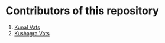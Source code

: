 # Contributors of this repository

1. [Kunal Vats](https://github.com/kunalvats)
2. [Kushagra Vats](https://github.com/kushagravats)

